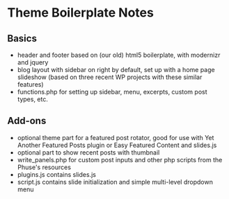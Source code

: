Theme Boilerplate Notes
=======================

Basics
------
- header and footer based on (our old) html5 boilerplate, with modernizr and jquery
- blog layout with sidebar on right by default, set up with a home page slideshow (based on three recent WP projects with these similar features)
- functions.php for setting up sidebar, menu, excerpts, custom post types, etc.

Add-ons
-------
- optional theme part for a featured post rotator, good for use with Yet Another Featured Posts plugin or Easy Featured Content and slides.js
- optional part to show recent posts with thumbnail
- write_panels.php for custom post inputs and other php scripts from the Phuse's resources
- plugins.js contains slides.js
- script.js contains slide initialization and simple multi-level dropdown menu